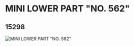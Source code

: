# MINI LOWER PART "NO. 562"
## 15298
![MINI LOWER PART "NO. 562"](https://lc-www-live-s.legocdn.com/media/bricks/5/2/6047577.jpg)